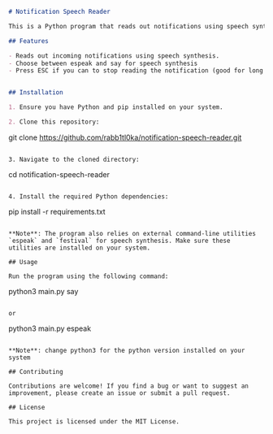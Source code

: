 ```markdown
# Notification Speech Reader

This is a Python program that reads out notifications using speech synthesis on Linux.

## Features

- Reads out incoming notifications using speech synthesis.
- Choose between espeak and say for speech synthesis
- Press ESC if you can to stop reading the notification (good for long notifications...)


## Installation

1. Ensure you have Python and pip installed on your system.

2. Clone this repository:

   ```
   git clone https://github.com/rabb1tl0ka/notification-speech-reader.git
   ```

3. Navigate to the cloned directory:

   ```
   cd notification-speech-reader
   ```

4. Install the required Python dependencies:

   ```
   pip install -r requirements.txt
   ```

   **Note**: The program also relies on external command-line utilities `espeak` and `festival` for speech synthesis. Make sure these utilities are installed on your system.

## Usage

Run the program using the following command:

```
python3 main.py say
```

or

```
python3 main.py espeak
```

**Note**: change python3 for the python version installed on your system

## Contributing

Contributions are welcome! If you find a bug or want to suggest an improvement, please create an issue or submit a pull request.

## License

This project is licensed under the MIT License.
```
